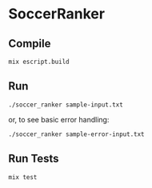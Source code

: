 # SoccerRanker

## Compile

```mix escript.build```

## Run
```./soccer_ranker sample-input.txt```

or, to see basic error handling:

```./soccer_ranker sample-error-input.txt```


## Run Tests
```mix test```
